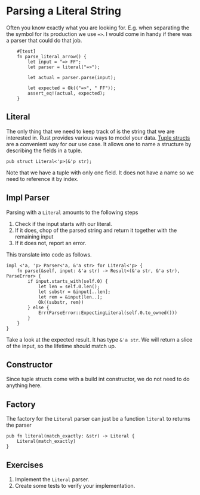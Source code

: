 # Parsing a Literal String
Often you know exactly what you are looking for. E.g. when separating the the
symbol for its production we use `=>`. I would come in handy if there was a
parser that could do that job.

```
    #[test]
    fn parse_literal_arrow() {
        let input = "=> FF";
        let parser = literal("=>");

        let actual = parser.parse(input);

        let expected = Ok(("=>", " FF"));
        assert_eq!(actual, expected);
    }
```

## Literal
The only thing that we need to keep track of is the string that we are
interested in. Rust provides various ways to model your data. [Tuple
structs](https://doc.rust-lang.org/book/ch05-01-defining-structs.html#using-tuple-structs-without-named-fields-to-create-different-types)
are a convenient way for our use case. It allows one to name a structure by
describing the fields in a tuple.

```
pub struct Literal<'p>(&'p str);
```

Note that we have a tuple with only one field. It does not have a name so we
need to reference it by index.

## Impl Parser
Parsing with a `Literal` amounts to the following steps

1. Check if the input starts with our literal.
2. If it does, chop of the parsed string and return it together with the
   remaining input
3. If it does not, report an error.

This translate into code as follows.

```
impl <'a, 'p> Parser<'a, &'a str> for Literal<'p> {
    fn parse(&self, input: &'a str) -> Result<(&'a str, &'a str), ParseError> {
        if input.starts_with(self.0) {
            let len = self.0.len();
            let substr = &input[..len];
            let rem = &input[len..];
            Ok((substr, rem))
        } else {
            Err(ParseError::ExpectingLiteral(self.0.to_owned()))
        }
    }
}
```

Take a look at the expected result. It has type `&'a str`. We will return a
slice of the input, so the lifetime should match up.

## Constructor
Since tuple structs come with a build int constructor, we do not need to do
anything here.

## Factory
The factory for the `Literal` parser can just be a function `literal` to returns
the parser

```
pub fn literal(match_exactly: &str) -> Literal {
    Literal(match_exactly)
}
```

## Exercises
1. Implement the `Literal` parser.
2. Create some tests to verify your implementation.
